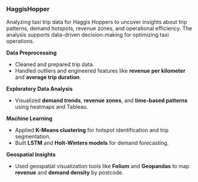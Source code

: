 ### HaggisHopper
Analyzing taxi trip data for Haggis Hoppers to uncover insights about trip patterns, demand hotspots, revenue zones, and operational efficiency. The analysis supports data-driven decision-making for optimizing taxi operations.

**Data Preprocessing**
- Cleaned and prepared trip data.
- Handled outliers and engineered features like **revenue per kilometer** and **average trip duration**.

**Exploratory Data Analysis**
- Visualized **demand trends**, **revenue zones**, and **time-based patterns** using heatmaps and Tableau.

**Machine Learning**
- Applied **K-Means clustering** for hotspot identification and trip segmentation.
- Built **LSTM** and **Holt-Winters models** for demand forecasting.

**Geospatial Insights**
- Used geospatial visualization tools like **Folium** and **Geopandas** to map **revenue** and **demand density** by postcode.

